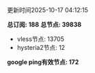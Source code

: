 更新时间2025-10-17 04:12:15

**总订阅: 188**
**总节点: 39838**
- vless节点: 13705
- hysteria2节点: 12

**google ping有效节点: 172**
